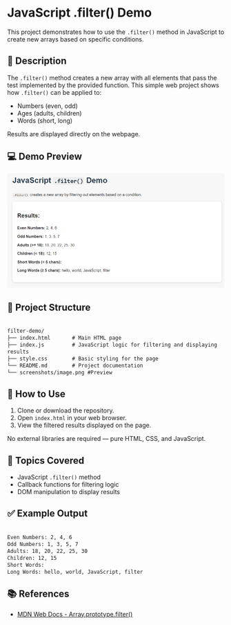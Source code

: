 # JavaScript .filter() Demo

This project demonstrates how to use the `.filter()` method in JavaScript to create new arrays based on specific conditions.

## 📌 Description

The `.filter()` method creates a new array with all elements that pass the test implemented by the provided function. This simple web project shows how `.filter()` can be applied to:

- Numbers (even, odd)
- Ages (adults, children)
- Words (short, long)

Results are displayed directly on the webpage.

## 💻 Demo Preview

![filter demo preview](screenshots/image.png)

## 📁 Project Structure

```

filter-demo/
├── index.html       # Main HTML page
├── index.js         # JavaScript logic for filtering and displaying results
├── style.css        # Basic styling for the page
└── README.md        # Project documentation
└── screenshots/image.png #Preview

```

## 🔧 How to Use

1. Clone or download the repository.
2. Open `index.html` in your web browser.
3. View the filtered results displayed on the page.

No external libraries are required — pure HTML, CSS, and JavaScript.

## 🧠 Topics Covered

- JavaScript `.filter()` method
- Callback functions for filtering logic
- DOM manipulation to display results

## ✅ Example Output

```

Even Numbers: 2, 4, 6
Odd Numbers: 1, 3, 5, 7
Adults: 18, 20, 22, 25, 30
Children: 12, 15
Short Words:
Long Words: hello, world, JavaScript, filter

```

## 📚 References

- [MDN Web Docs - Array.prototype.filter()](https://developer.mozilla.org/en-US/docs/Web/JavaScript/Reference/Global_Objects/Array/filter)
